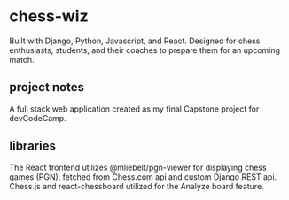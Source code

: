# chess-wiz

Built with Django, Python, Javascript, and React. 
Designed for chess enthusiasts, students, and their coaches to prepare them for an upcoming match.

## project notes
A full stack web application created as my final Capstone project for devCodeCamp.

## libraries
The React frontend utilizes @mliebelt/pgn-viewer for displaying chess games (PGN), fetched from Chess.com api and custom Django REST api.
Chess.js and react-chessboard utilized for the Analyze board feature.

